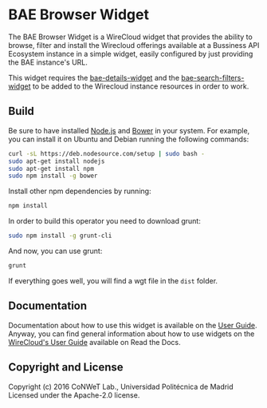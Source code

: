 BAE Browser Widget
======================

The BAE Browser Widget is a WireCloud widget that provides the ability to browse, filter and install the Wirecloud offerings available at a Bussiness API Ecosystem instance in a simple widget, easily configured by just providing the BAE instance's URL.

This widget requires the [bae-details-widget](https://github.com/Wirecloud/bae-details-widget) and the [bae-search-filters-widget](https://github.com/Wirecloud/bae-search-filters-widget) to be added to the Wirecloud instance resources in order to work.

Build
-----

Be sure to have installed [Node.js](http://node.js) and [Bower](http://bower.io) in your system. For example, you can install it on Ubuntu and Debian running the following commands:

```bash
curl -sL https://deb.nodesource.com/setup | sudo bash -
sudo apt-get install nodejs
sudo apt-get install npm
sudo npm install -g bower
```

Install other npm dependencies by running:

```bash
npm install
```

In order to build this operator you need to download grunt:

```bash
sudo npm install -g grunt-cli
```

And now, you can use grunt:

```bash
grunt
```

If everything goes well, you will find a wgt file in the `dist` folder.

## Documentation

Documentation about how to use this widget is available on the
[User Guide](src/doc/userguide.md). Anyway, you can find general information
about how to use widgets on the
[WireCloud's User Guide](https://wirecloud.readthedocs.io/en/stable/user_guide/)
available on Read the Docs.

## Copyright and License

Copyright (c) 2016 CoNWeT Lab., Universidad Politécnica de Madrid
Licensed under the Apache-2.0 license.
